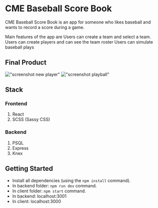 # CME Baseball Score Book

CME Baseball Score Book is an app for someone who likes baseball and wants to record a score during a game.

Main features of the app are
Users can create a team and select a team.
Users can create players and can see the team roster
Users can simulate baseball plays

## Final Product

!["screenshot new player"](#)
!["screenshot playball"](#)

## Stack

### Frontend

1. React
2. SCSS (Sassy CSS)

### Backend

1. PSQL
2. Express
3. Knex

## Getting Started

- Install all dependencies (using the `npm install` command).
- In backend folder: `npm run dev` command.
- In client folder: `npm start` command.
- In backend: localhost:3001
- In client: localhost:3000
